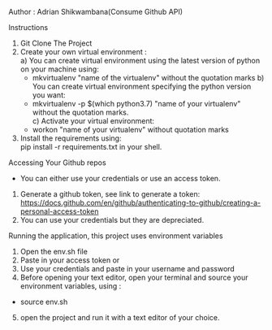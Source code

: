﻿Author : Adrian Shikwambana(Consume Github API)  

Instructions  
1. Git Clone The Project  
2. Create your own virtual environment :  
    a) You can create virtual environment using the latest version of python on your machine using:  
    - mkvirtualenv "name of the virtualenv" without the quotation  marks
    b) You can create virtual environment specifying the python version you want:  
    - mkvirtualenv -p $(which python3.7) "name of your virtualenv" without the quotation marks.  
    c) Activate your virtual environment:  
    - workon "name of your virtualenv" without quotation marks  
3. Install the requirements using:  
    pip install -r requirements.txt in your shell.  

Accessing Your Github repos  
- You can either use your credentials or use an access token.
1. Generate a github token, see link to generate a token:  
    https://docs.github.com/en/github/authenticating-to-github/creating-a-personal-access-token  
2. You can use your credentials but they are depreciated.  

Running the application, this project uses environment variables  
1. Open the env.sh file   
2. Paste in your access token or  
3. Use your credentials and paste in your username and password  
4. Before opening your text editor, open your terminal and source your environment variables, using :  
- source env.sh  
5. open the project and run it with a text editor of your choice.  




